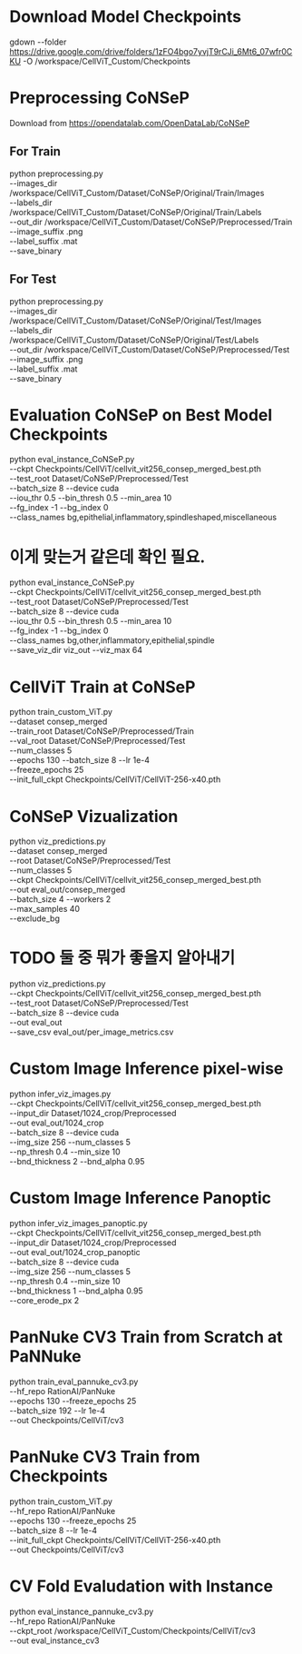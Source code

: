 # Download Model Checkpoints
gdown --folder https://drive.google.com/drive/folders/1zFO4bgo7yvjT9rCJi_6Mt6_07wfr0CKU -O /workspace/CellViT_Custom/Checkpoints

# Preprocessing CoNSeP
Download from https://opendatalab.com/OpenDataLab/CoNSeP
## For Train
python preprocessing.py \
  --images_dir /workspace/CellViT_Custom/Dataset/CoNSeP/Original/Train/Images \
  --labels_dir /workspace/CellViT_Custom/Dataset/CoNSeP/Original/Train/Labels \
  --out_dir /workspace/CellViT_Custom/Dataset/CoNSeP/Preprocessed/Train \
  --image_suffix .png \
  --label_suffix .mat \
  --save_binary

## For Test
python preprocessing.py \
  --images_dir /workspace/CellViT_Custom/Dataset/CoNSeP/Original/Test/Images \
  --labels_dir /workspace/CellViT_Custom/Dataset/CoNSeP/Original/Test/Labels \
  --out_dir /workspace/CellViT_Custom/Dataset/CoNSeP/Preprocessed/Test \
  --image_suffix .png \
  --label_suffix .mat \
  --save_binary

# Evaluation CoNSeP on Best Model Checkpoints
python eval_instance_CoNSeP.py \
  --ckpt Checkpoints/CellViT/cellvit_vit256_consep_merged_best.pth \
  --test_root Dataset/CoNSeP/Preprocessed/Test \
  --batch_size 8 --device cuda \
  --iou_thr 0.5 --bin_thresh 0.5 --min_area 10 \
  --fg_index -1 --bg_index 0 \
  --class_names bg,epithelial,inflammatory,spindleshaped,miscellaneous

# 이게 맞는거 같은데 확인 필요.
python eval_instance_CoNSeP.py \
  --ckpt Checkpoints/CellViT/cellvit_vit256_consep_merged_best.pth \
  --test_root Dataset/CoNSeP/Preprocessed/Test \
  --batch_size 8 --device cuda \
  --iou_thr 0.5 --bin_thresh 0.5 --min_area 10 \
  --fg_index -1 --bg_index 0 \
  --class_names bg,other,inflammatory,epithelial,spindle \
  --save_viz_dir viz_out --viz_max 64

# CellViT Train at CoNSeP
python train_custom_ViT.py \
  --dataset consep_merged \
  --train_root Dataset/CoNSeP/Preprocessed/Train \
  --val_root   Dataset/CoNSeP/Preprocessed/Test \
  --num_classes 5 \
  --epochs 130 --batch_size 8 --lr 1e-4 \
  --freeze_epochs 25  \
  --init_full_ckpt Checkpoints/CellViT/CellViT-256-x40.pth

# CoNSeP Vizualization
python viz_predictions.py \
  --dataset consep_merged \
  --root Dataset/CoNSeP/Preprocessed/Test \
  --num_classes 5 \
  --ckpt Checkpoints/CellViT/cellvit_vit256_consep_merged_best.pth \
  --out eval_out/consep_merged \
  --batch_size 4 --workers 2 \
  --max_samples 40 \
  --exclude_bg

# TODO 둘 중 뭐가 좋을지 알아내기
python viz_predictions.py \
  --ckpt Checkpoints/CellViT/cellvit_vit256_consep_merged_best.pth \
  --test_root Dataset/CoNSeP/Preprocessed/Test \
  --batch_size 8 --device cuda \
  --out eval_out \
  --save_csv eval_out/per_image_metrics.csv

# Custom Image Inference pixel-wise
python infer_viz_images.py \
  --ckpt Checkpoints/CellViT/cellvit_vit256_consep_merged_best.pth \
  --input_dir Dataset/1024_crop/Preprocessed \
  --out eval_out/1024_crop \
  --batch_size 8 --device cuda \
  --img_size 256 --num_classes 5 \
  --np_thresh 0.4 --min_size 10 \
  --bnd_thickness 2 --bnd_alpha 0.95

# Custom Image Inference Panoptic
python infer_viz_images_panoptic.py \
  --ckpt Checkpoints/CellViT/cellvit_vit256_consep_merged_best.pth \
  --input_dir Dataset/1024_crop/Preprocessed \
  --out eval_out/1024_crop_panoptic \
  --batch_size 8 --device cuda \
  --img_size 256 --num_classes 5 \
  --np_thresh 0.4 --min_size 10 \
  --bnd_thickness 1 --bnd_alpha 0.95 \
  --core_erode_px 2

# PanNuke CV3 Train from Scratch at PaNNuke
python train_eval_pannuke_cv3.py \
  --hf_repo RationAI/PanNuke \
  --epochs 130 --freeze_epochs 25 \
  --batch_size 192 --lr 1e-4 \
  --out Checkpoints/CellViT/cv3

# PanNuke CV3 Train from Checkpoints
python train_custom_ViT.py   
  --hf_repo RationAI/PanNuke \
  --epochs 130 --freeze_epochs 25 \
  --batch_size 8 --lr 1e-4 \
  --init_full_ckpt Checkpoints/CellViT/CellViT-256-x40.pth \
  --out Checkpoints/CellViT/cv3


# CV Fold Evaludation with Instance
python eval_instance_pannuke_cv3.py \
  --hf_repo RationAI/PanNuke \
  --ckpt_root /workspace/CellViT_Custom/Checkpoints/CellViT/cv3 \
  --out eval_instance_cv3
